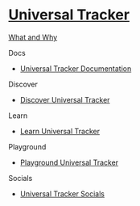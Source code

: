 # [Universal Tracker]()

[What and Why]()

Docs

 - [Universal Tracker Documentation](https://doc.sitecore.com/en/developers/93/sitecore-experience-platform/universal-tracker.html)

Discover

 - [Discover Universal Tracker]()

Learn

 - [Learn Universal Tracker]()

Playground

 - [Playground Universal Tracker]()
  
Socials

 - [Universal Tracker Socials]()